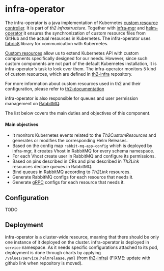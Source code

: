 # infra-operator

The infra-operator is a java implementation of Kubernetes 
[custom resource controller](https://kubernetes.io/docs/concepts/extend-kubernetes/api-extension/custom-resources/#custom-controllers). 
It is part of _th2 infrastructure_. Together with [infra-mgr](https://github.com/th2-net/th2-infra-mgr) and 
[helm-operator](https://github.com/fluxcd/helm-operator) 
it ensures the synchronization of custom resource files from GitHub and the actual resources 
in Kubernetes. The infra-operator uses [fabric8](https://fabric8.io/guide/) library for communication with Kubernetes. 

[Custom resources](https://kubernetes.io/docs/concepts/extend-kubernetes/api-extension/custom-resources/) 
allow us to extend Kubernetes API with custom components specifically designed for our needs. 
However, since such custom components are not part of the default Kubernetes installation, it is infra-operator's 
task to look over them. The infra-operator monitors 5 kind of custom resources, which are defined in 
[th2-infra](https://github.com/th2-net/th2-infra/blob/master/values/CRD) repository.

For more information about custom resources used in th2 and their configuration, 
please refer to [th2-documentation](https://github.com/th2-net/th2-documentation)

infra-operator is also responsible for queues and user permission management on [RabbitMQ](https://www.rabbitmq.com/documentation.html).

The list below covers the main duties and objectives of this component.

#### Main objectives
* It monitors Kubernetes events related to the _Th2CustomResources_ and generates or modifies the corresponding Helm Releases.
* Based on the config map `rabbit-mq-app-config` which is deployed by infra-mgr, it creates Vhost in RabbitMQ for every schema namespace.
* For each Vhost create user in RabbitMQ and configure its permissions. 
* Based on pins described in CRs and pins described in _Th2Link_ resources declare queues in RabbitMQ. 
* Bind queues in RabbitMQ according to _Th2Link_ resources. 
* Generate RabbitMQ configs for each resource that needs it.
* Generate [gRPC](https://grpc.io/docs/) configs for each resource that needs it.

## Configuration
TODO

## Deployment
infra-operator is a cluster-wide resource, meaning that there should be only one instance of it deployed on the cluster.
 infra-operator is deployed in `service` namespace. As it needs specific configurations attached to its pod,
 deployment is done through charts by applying `/values/service.helmrelease.yaml` 
 (from [th2-infra](https://gitlab.exactpro.com/vivarium/th2/th2-core-open-source/th2-infra)) 
 (FIXME: update with github link when repository is moved).
